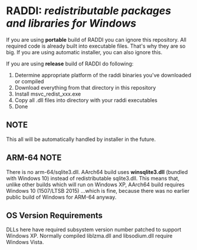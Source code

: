 # RADDI: *redistributable packages and libraries for Windows*

If you are using **portable** build of RADDI you can ignore this repository. All required code is already built into executable files. That's why they are so big. If you are using automatic installer, you can also ignore this.

If you are using **release** build of RADDI do following:

1. Determine appropriate platform of the raddi binaries you've downloaded or compiled
2. Download everything from that directory in this repository
3. Install msvc_redist_xxx.exe
4. Copy all .dll files into directory with your raddi executables
5. Done

## NOTE

This all will be automatically handled by installer in the future.

## ARM-64 NOTE

There is no arm-64/sqlite3.dll. AArch64 build uses **winsqlite3.dll** (bundled with Windows 10) instead of redistributable sqlite3.dll. This means that, unlike other builds which will run on Windows XP, AArch64 build requires Windows 10 (1507/LTSB 2015) ...which is fine, because there was no earlier public build of Windows for ARM-64 anyway.

## OS Version Requirements

DLLs here have required subsystem version number patched to support Windows XP. Normally compiled liblzma.dll and libsodium.dll require Windows Vista.
